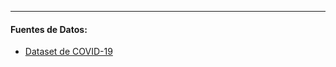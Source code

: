 
---

#### Fuentes de Datos:
- [Dataset de COVID-19]([https://docs.google.com/spreadsheets/d/1nq00jGIZHQ1RLSET43zKnUsMsoFb-pBg/edit#gid=1625530738](https://drive.google.com/file/d/1asTXNEx_IGFDheRIDqPteII12Iz7Ghj2/view?usp=drive_link))

